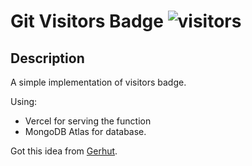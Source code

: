 # Git Visitors Badge ![visitors](https://git-visitors.vercel.app/)

## Description

A simple implementation of visitors badge.

Using: 
- Vercel for serving the function
- MongoDB Atlas for database.


Got this idea from [Gerhut](https://github.com/Gerhut).